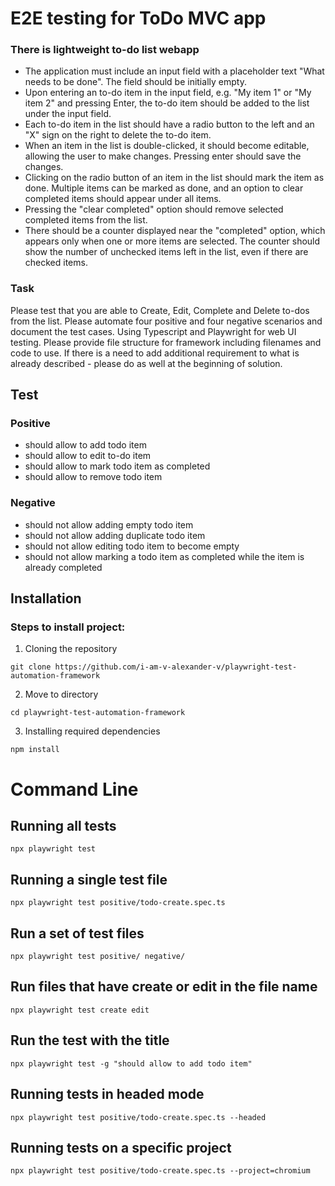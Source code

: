 # E2E testing for ToDo MVC app

### There is lightweight to-do list webapp
- The application must include an input field with a placeholder text "What needs to be done". The field should be initially empty. 
- Upon entering an to-do item in the input field, e.g. "My item 1" or "My item 2" and pressing Enter, the to-do item should be added to the list under the input field. 
- Each to-do item in the list should have a radio button to the left and an "X" sign on the right to delete the to-do item. 
- When an item in the list is double-clicked, it should become editable, allowing the user to make changes. Pressing enter should save the changes. 
- Clicking on the radio button of an item in the list should mark the item as done. Multiple items can be marked as done, and an option to clear completed items should appear under all items. 
- Pressing the "clear completed" option should remove selected completed items from the list. 
- There should be a counter displayed near the "completed" option, which appears only when one or more items are selected. The counter should show the number of unchecked items left in the list, even if there are checked items.

### Task
Please test that you are able to Create, Edit, Complete and Delete to-dos from the list.
Please automate four positive and four negative scenarios and document the test cases.
Using Typescript and Playwright for web UI testing.
Please provide file structure for framework including filenames and code to use.
If there is a need to add additional requirement to what is already described - please do as well at the beginning of solution.

## Test

### Positive
- should allow to add todo item
- should allow to edit to-do item
- should allow to mark todo item as completed
- should allow to remove todo item

### Negative
- should not allow adding empty todo item
- should not allow adding duplicate todo item
- should not allow editing todo item to become empty
- should not allow marking a todo item as completed while the item is already completed

## Installation

### Steps to install project:

1. Cloning the repository
```shell
git clone https://github.com/i-am-v-alexander-v/playwright-test-automation-framework
```

2. Move to directory
```shell
cd playwright-test-automation-framework
```

3. Installing required dependencies
```shell
npm install
```

# Command Line

## Running all tests

```shell
npx playwright test
```

## Running a single test file

```shell
npx playwright test positive/todo-create.spec.ts
```

## Run a set of test files

```shell
npx playwright test positive/ negative/
```

## Run files that have create or edit in the file name

```shell
npx playwright test create edit
```

## Run the test with the title

```shell
npx playwright test -g "should allow to add todo item"
```

## Running tests in headed mode

```shell
npx playwright test positive/todo-create.spec.ts --headed
```

## Running tests on a specific project

```shell
npx playwright test positive/todo-create.spec.ts --project=chromium
```
